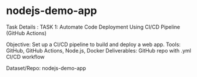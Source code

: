 # nodejs-demo-app

Task Details :
TASK 1: Automate Code Deployment Using CI/CD Pipeline (GitHub Actions)

Objective: Set up a CI/CD pipeline to build and deploy a web app.
Tools: GitHub, GitHub Actions, Node.js, Docker
Deliverables: GitHub repo with .yml CI/CD workflow

Dataset/Repo: nodejs-demo-app
